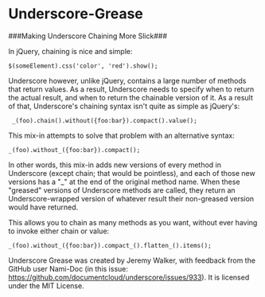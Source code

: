 Underscore-Grease
=================

###Making Underscore Chaining More Slick###

In jQuery, chaining is nice and simple:

    $(someElement).css('color', 'red').show();

Underscore however, unlike jQuery, contains a large number of methods that return values.  As a result, Underscore needs to specify when to return the actual result, and when to return the chainable version of it.  As a result of that, Underscore's chaining syntax isn't quite as simple as jQuery's:

     _(foo).chain().without({foo:bar}).compact().value();

This mix-in attempts to solve that problem with an alternative syntax:

    _(foo).without_({foo:bar}).compact();

In other words, this mix-in adds new versions of every method in Underscore (except chain; that would be pointless), and each of those new versions has a "_" at the end of the original method name.  When these "greased" versions of Underscore methods are called, they return an Underscore-wrapped version of whatever result their non-greased version would have returned.

This allows you to chain as many methods as you want, without ever having to invoke either chain or value:

    _(foo).without_({foo:bar}).compact_().flatten_().items();

Underscore Grease was created by Jeremy Walker, with feedback from the GitHub user Nami-Doc (in this issue: https://github.com/documentcloud/underscore/issues/933).  It is licensed under the MIT License.